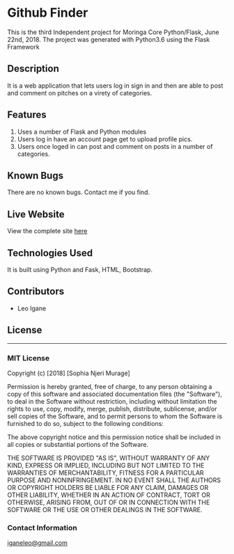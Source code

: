 # Github Finder

This is the third Independent project for Moringa Core Python/Flask, June 22nd, 2018.
The project was generated with Python3.6 using the Flask Framework

## Description
It is a web application that lets users log in sign in and then are able to post and comment on pitches on a virety of categories.

## Features

1. Uses a number of Flask and Python modules
2. Users log in have an account page get to upload profile pics.
3. Users once loged in can post and comment on posts in a number of categories.



<!-- ## Behaviour Driven Development

| Behaviour | Input | Output |
| --------- | ------| ------ |
|Show github profile|Enter the Username in the search box |Displays name, username, bio, number of repositories, Hireable, followers, following and public gists|
|Search gitub repositories | Navigate to Repos page click on `View repos`|Displays a list of 10 repositories based on the query|
|Redirect to github profile on Github website | Click the `view profile on github` button of a Github user | Opens the profile on the Github website|
|Redirect to a specific Github Repository | Click the `view on github` button of a repository on repositories page | Opens the Repository on Github website | -->


## Known Bugs
There are no known bugs. Contact me if you find.


## Live Website
View the complete site [here](https://BenkiKuu.github.io/Angularip2/Github/)

## Technologies Used
It is built using Python and Fask, HTML, Bootstrap.


## Contributors
 - Leo Igane

<!-- ## Development server

Run `ng serve` for a dev server. Navigate to `http://localhost:4200/`. The app will automatically reload if you change any of the source files.

## Code scaffolding

Run `ng generate component component-name` to generate a new component. You can also use `ng generate directive|pipe|service|class|guard|interface|enum|module`.

## Build

Run `ng build` to build the project. The build artifacts will be stored in the `dist/` directory. Use the `--prod` flag for a production build.

## Running unit tests

Run `ng test` to execute the unit tests via [Karma](https://karma-runner.github.io). -->

<!-- ## Running end-to-end tests

Run `ng e2e` to execute the end-to-end tests via [Protractor](http://www.protractortest.org/). -->

## License
---------
### MIT License

Copyright (c) [2018] [Sophia Njeri Murage]

Permission is hereby granted, free of charge, to any person obtaining a copy
of this software and associated documentation files (the "Software"), to deal
in the Software without restriction, including without limitation the rights
to use, copy, modify, merge, publish, distribute, sublicense, and/or sell
copies of the Software, and to permit persons to whom the Software is
furnished to do so, subject to the following conditions:

The above copyright notice and this permission notice shall be included in all
copies or substantial portions of the Software.

THE SOFTWARE IS PROVIDED "AS IS", WITHOUT WARRANTY OF ANY KIND, EXPRESS OR
IMPLIED, INCLUDING BUT NOT LIMITED TO THE WARRANTIES OF MERCHANTABILITY,
FITNESS FOR A PARTICULAR PURPOSE AND NONINFRINGEMENT. IN NO EVENT SHALL THE
AUTHORS OR COPYRIGHT HOLDERS BE LIABLE FOR ANY CLAIM, DAMAGES OR OTHER
LIABILITY, WHETHER IN AN ACTION OF CONTRACT, TORT OR OTHERWISE, ARISING FROM,
OUT OF OR IN CONNECTION WITH THE SOFTWARE OR THE USE OR OTHER DEALINGS IN THE
SOFTWARE.


### Contact Information
iganeleo@gmail.com

<!-- ## Further help

To get more help on the Angular CLI use `ng help` or go check out the [Angular CLI README](https://github.com/angular/angular-cli/blob/master/README.md). -->

